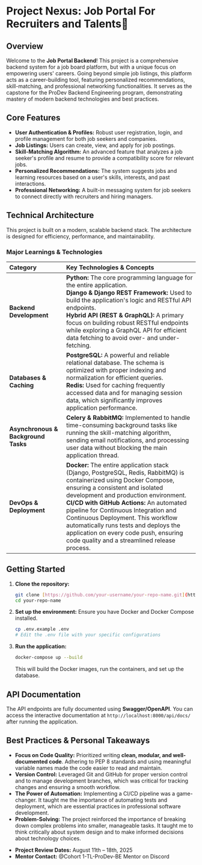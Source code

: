 # Project Nexus: Job Portal For Recruiters and Talents🚀

## Overview

Welcome to the **Job Portal Backend**! This project is a comprehensive backend system for a job board platform, but with a unique focus on empowering users' careers. Going beyond simple job listings, this platform acts as a career-building tool, featuring personalized recommendations, skill-matching, and professional networking functionalities. It serves as the capstone for the ProDev Backend Engineering program, demonstrating mastery of modern backend technologies and best practices.

## Core Features

* **User Authentication & Profiles:** Robust user registration, login, and profile management for both job seekers and companies.
* **Job Listings:** Users can create, view, and apply for job postings.
* **Skill-Matching Algorithm:** An advanced feature that analyzes a job seeker's profile and resume to provide a compatibility score for relevant jobs.
* **Personalized Recommendations:** The system suggests jobs and learning resources based on a user's skills, interests, and past interactions.
* **Professional Networking:** A built-in messaging system for job seekers to connect directly with recruiters and hiring managers.

## Technical Architecture

This project is built on a modern, scalable backend stack. The architecture is designed for efficiency, performance, and maintainability.

### Major Learnings & Technologies

| Category | Key Technologies & Concepts |
| :--- | :--- |
| **Backend Development** | **Python:** The core programming language for the entire application. <br> **Django & Django REST Framework:** Used to build the application's logic and RESTful API endpoints. <br> **Hybrid API (REST & GraphQL):** A primary focus on building robust RESTful endpoints while exploring a GraphQL API for efficient data fetching to avoid over- and under-fetching. |
| **Databases & Caching** | **PostgreSQL:** A powerful and reliable relational database. The schema is optimized with proper indexing and normalization for efficient queries. <br> **Redis:** Used for caching frequently accessed data and for managing session data, which significantly improves application performance. |
| **Asynchronous & Background Tasks** | **Celery & RabbitMQ:** Implemented to handle time-consuming background tasks like running the skill-matching algorithm, sending email notifications, and processing user data without blocking the main application thread. |
| **DevOps & Deployment** | **Docker:** The entire application stack (Django, PostgreSQL, Redis, RabbitMQ) is containerized using Docker Compose, ensuring a consistent and isolated development and production environment. <br> **CI/CD with GitHub Actions:** An automated pipeline for Continuous Integration and Continuous Deployment. This workflow automatically runs tests and deploys the application on every code push, ensuring code quality and a streamlined release process. |

<!-- ### Challenges Faced & Solutions Implemented

* **Challenge:** Implementing a live-updating feature for the professional networking part of the application.
* **Solution:** Explored and implemented **Django Channels** to enable WebSocket communication, providing real-time messaging capabilities for direct communication between users.

* **Challenge:** The skill-matching algorithm was initially slow, causing delays for the user.
* **Solution:** Rearchitected the process to use a **Celery task**. The user's request now triggers an asynchronous task that runs the algorithm in the background, and the user is notified when the results are ready, ensuring a smooth user experience.

* **Challenge:** Managing a complex project with multiple interconnected services.
* **Solution:** Used **Docker Compose** for local development, which allowed for a seamless setup of all services. **Trello** was also used to organize project milestones and tasks, ensuring an organized and methodical approach. -->

## Getting Started

1.  **Clone the repository:**
    ```bash
    git clone [https://github.com/your-username/your-repo-name.git](https://github.com/your-username/your-repo-name.git)
    cd your-repo-name
    ```
2.  **Set up the environment:**
    Ensure you have Docker and Docker Compose installed.
    ```bash
    cp .env.example .env
    # Edit the .env file with your specific configurations
    ```
3.  **Run the application:**
    ```bash
    docker-compose up --build
    ```
    This will build the Docker images, run the containers, and set up the database.

## API Documentation

The API endpoints are fully documented using **Swagger/OpenAPI**. You can access the interactive documentation at `http://localhost:8000/api/docs/` after running the application.

## Best Practices & Personal Takeaways

* **Focus on Code Quality:** Prioritized writing **clean, modular, and well-documented code**. Adhering to PEP 8 standards and using meaningful variable names made the code easier to read and maintain.
* **Version Control:** Leveraged Git and GitHub for proper version control and to manage development branches, which was critical for tracking changes and ensuring a smooth workflow.
* **The Power of Automation:** Implementing a CI/CD pipeline was a game-changer. It taught me the importance of automating tests and deployment, which are essential practices in professional software development.
* **Problem-Solving:** The project reinforced the importance of breaking down complex problems into smaller, manageable tasks. It taught me to think critically about system design and to make informed decisions about technology choices.

<!-- ## Mentors & Acknowledgements -->

<!-- A huge thank you to my mentors: **Cole, Faith, and Amanuel**, for their invaluable guidance and feedback throughout the program. Their support was instrumental in the successful completion of this project. -->

* **Project Review Dates:** August 11th – 18th, 2025
* **Mentor Contact:** @Cohort 1-TL-ProDev-BE Mentor on Discord
